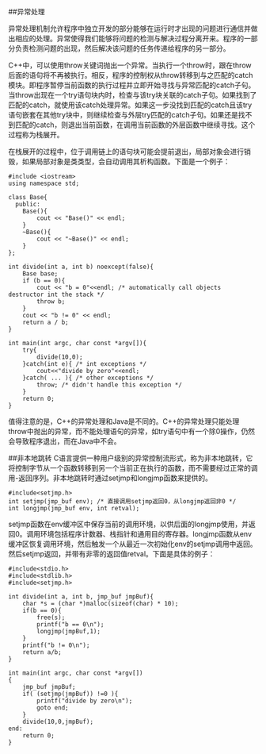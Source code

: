 ##异常处理

异常处理机制允许程序中独立开发的部分能够在运行时才出现的问题进行通信并做出相应的处理。异常使得我们能够将问题的检测与解决过程分离开来。程序的一部分负责检测问题的出现，然后解决该问题的任务传递给程序的另一部分。

C++中，可以使用throw关键词抛出一个异常。当执行一个throw时，跟在throw后面的语句将不再被执行。相反，程序的控制权从throw转移到与之匹配的catch模块。即程序暂停当前函数的执行过程并立即开始寻找与异常匹配的catch子句。当throw出现在一个try语句块内时，检查与该try块关联的catch子句。如果找到了匹配的catch，就使用该catch处理异常。如果这一步没找到匹配的catch且该try语句嵌套在其他try块中，则继续检查与外层try匹配的catch子句。如果还是找不到匹配的catch，则退出当前函数，在调用当前函数的外层函数中继续寻找。这个过程称为栈展开。

在栈展开的过程中，位于调用链上的语句块可能会提前退出，局部对象会进行销毁，如果局部对象是类类型，会自动调用其析构函数。下面是一个例子：

```
#include <iostream>
using namespace std;

class Base{
  public:
    Base(){
        cout << "Base()" << endl;
    }
    ~Base(){
        cout << "~Base()" << endl;
    }
};

int divide(int a, int b) noexcept(false){
    Base base;
    if (b == 0){
        cout << "b = 0"<<endl; /* automatically call objects destructor int the stack */
        throw b;
    }
    cout << "b != 0" << endl;
    return a / b;
}

int main(int argc, char const *argv[]){
    try{
        divide(10,0);
    }catch(int e){ /* int exceptions */
        cout<<"divide by zero"<<endl;
    }catch( ... ){ /* other exceptions */
        throw; /* didn't handle this exception */
    }
    return 0;
}
```
值得注意的是，C++的异常处理和Java是不同的。C++的异常处理只能处理throw中抛出的异常，而不能处理语句的异常，如try语句中有一个除0操作，仍然会导致程序退出，而在Java中不会。

##非本地跳转
C语言提供一种用户级别的异常控制流形式，称为非本地跳转，它将控制字节从一个函数转移到另一个当前正在执行的函数，而不需要经过正常的调用-返回序列。非本地跳转时通过setjmp和longjmp函数来提供的。

```
#include<setjmp.h>
int setjmp(jmp_buf env); /* 直接调用setjmp返回0，从longjmp返回非0 */
int longjmp(jmp_buf env, int retval);
```
setjmp函数在env缓冲区中保存当前的调用环境，以供后面的longjmp使用，并返回0。调用环境包括程序计数器、栈指针和通用目的寄存器。longjmp函数从env缓冲区恢复调用环境，然后触发一个从最近一次初始化env的setjmp调用中返回。然后setjmp返回，并带有非零的返回值retval。下面是具体的例子：

```
#include<stdio.h>
#include<stdlib.h>
#include<setjmp.h>

int divide(int a, int b, jmp_buf jmpBuf){
    char *s = (char *)malloc(sizeof(char) * 10);
    if(b == 0){
        free(s); 
        printf("b == 0\n");
        longjmp(jmpBuf,1);
    }
    printf("b != 0\n");
    return a/b;
}

int main(int argc, char const *argv[])
{
    jmp_buf jmpBuf;
    if( (setjmp(jmpBuf)) !=0 ){
        printf("divide by zero\n");
        goto end;
    }
    divide(10,0,jmpBuf);
end:   
    return 0;
}
```
